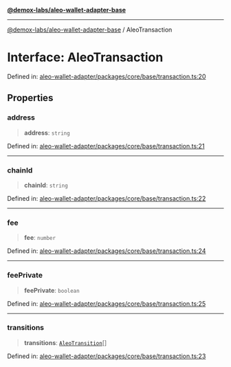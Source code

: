 [**@demox-labs/aleo-wallet-adapter-base**](../README.md)

***

[@demox-labs/aleo-wallet-adapter-base](../README.md) / AleoTransaction

# Interface: AleoTransaction

Defined in: [aleo-wallet-adapter/packages/core/base/transaction.ts:20](https://github.com/demox-labs/aleo-wallet-adapter/blob/818636b4a87a5b81f15303d0099057a3563c844a/packages/core/base/transaction.ts#L20)

## Properties

### address

> **address**: `string`

Defined in: [aleo-wallet-adapter/packages/core/base/transaction.ts:21](https://github.com/demox-labs/aleo-wallet-adapter/blob/818636b4a87a5b81f15303d0099057a3563c844a/packages/core/base/transaction.ts#L21)

***

### chainId

> **chainId**: `string`

Defined in: [aleo-wallet-adapter/packages/core/base/transaction.ts:22](https://github.com/demox-labs/aleo-wallet-adapter/blob/818636b4a87a5b81f15303d0099057a3563c844a/packages/core/base/transaction.ts#L22)

***

### fee

> **fee**: `number`

Defined in: [aleo-wallet-adapter/packages/core/base/transaction.ts:24](https://github.com/demox-labs/aleo-wallet-adapter/blob/818636b4a87a5b81f15303d0099057a3563c844a/packages/core/base/transaction.ts#L24)

***

### feePrivate

> **feePrivate**: `boolean`

Defined in: [aleo-wallet-adapter/packages/core/base/transaction.ts:25](https://github.com/demox-labs/aleo-wallet-adapter/blob/818636b4a87a5b81f15303d0099057a3563c844a/packages/core/base/transaction.ts#L25)

***

### transitions

> **transitions**: [`AleoTransition`](AleoTransition.md)[]

Defined in: [aleo-wallet-adapter/packages/core/base/transaction.ts:23](https://github.com/demox-labs/aleo-wallet-adapter/blob/818636b4a87a5b81f15303d0099057a3563c844a/packages/core/base/transaction.ts#L23)
